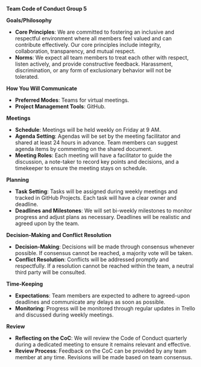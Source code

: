 **Team Code of Conduct Group 5**

**Goals/Philosophy**

- **Core Principles**: We are committed to fostering an inclusive and respectful environment where all members feel valued and can contribute effectively. Our core principles include integrity, collaboration, transparency, and mutual respect.
- **Norms**: We expect all team members to treat each other with respect, listen actively, and provide constructive feedback. Harassment, discrimination, or any form of exclusionary behavior will not be tolerated.

**How You Will Communicate**

- **Preferred Modes**: Teams for virtual meetings.
- **Project Management Tools**: GitHub.

**Meetings**

- **Schedule**: Meetings will be held weekly on Friday at 9 AM.
- **Agenda Setting**: Agendas will be set by the meeting facilitator and shared at least 24 hours in advance. Team members can suggest agenda items by commenting on the shared document.
- **Meeting Roles**: Each meeting will have a facilitator to guide the discussion, a note-taker to record key points and decisions, and a timekeeper to ensure the meeting stays on schedule.

**Planning**

- **Task Setting**: Tasks will be assigned during weekly meetings and tracked in GitHub Projects. Each task will have a clear owner and deadline.
- **Deadlines and Milestones**: We will set bi-weekly milestones to monitor progress and adjust plans as necessary. Deadlines will be realistic and agreed upon by the team.

**Decision-Making and Conflict Resolution**

- **Decision-Making**: Decisions will be made through consensus whenever possible. If consensus cannot be reached, a majority vote will be taken.
- **Conflict Resolution**: Conflicts will be addressed promptly and respectfully. If a resolution cannot be reached within the team, a neutral third party will be consulted.

**Time-Keeping**

- **Expectations**: Team members are expected to adhere to agreed-upon deadlines and communicate any delays as soon as possible.
- **Monitoring**: Progress will be monitored through regular updates in Trello and discussed during weekly meetings.

**Review**

- **Reflecting on the CoC**: We will review the Code of Conduct quarterly during a dedicated meeting to ensure it remains relevant and effective.
- **Review Process**: Feedback on the CoC can be provided by any team member at any time. Revisions will be made based on team consensus.
